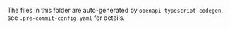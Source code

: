 The files in this folder are auto-generated by `openapi-typescript-codegen`,
see `.pre-commit-config.yaml` for details.

